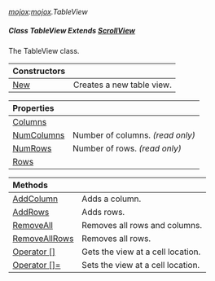 _[mojox](../../modules/mojox/mojox-module.md):[mojox](../../modules/mojox/mojox-module.md).TableView_
##### Class TableView Extends [ScrollView](../../modules/mojox/mojox-scrollview.md)
The TableView class.

| Constructors | |
|:---|:---|
| [New](mojox-tableview-new.md) | Creates a new table view. |

| Properties | |
|:---|:---|
| [Columns](mojox-tableview-columns.md) |  |
| [NumColumns](mojox-tableview-numcolumns.md) | Number of columns. _(read only)_ |
| [NumRows](mojox-tableview-numrows.md) | Number of rows. _(read only)_ |
| [Rows](mojox-tableview-rows.md) |  |

| Methods | |
|:---|:---|
| [AddColumn](mojox-tableview-addcolumn.md) | Adds a column. |
| [AddRows](mojox-tableview-addrows.md) | Adds rows. |
| [RemoveAll](mojox-tableview-removeall.md) | Removes all rows and columns. |
| [RemoveAllRows](mojox-tableview-removeallrows.md) | Removes all rows. |
| [Operator []](mojox-tableview-opidx.md) | Gets the view at a cell location. |
| [Operator []=](mojox-tableview-opidxeq.md) | Sets the view at a cell location. |
